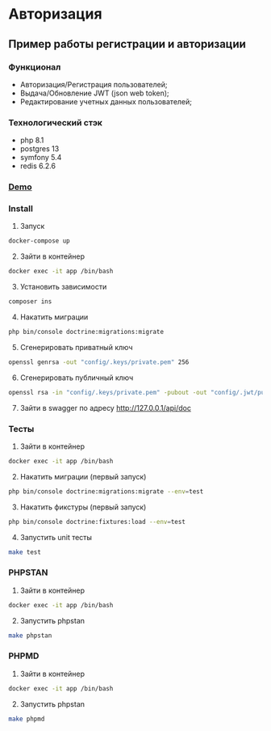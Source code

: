 # Авторизация

## Пример работы регистрации и авторизации

### Функционал

- Авторизация/Регистрация пользователей;
- Выдача/Обновление JWT (json web token);
- Редактирование учетных данных пользователей;

### Технологический стэк

- php 8.1
- postgres 13
- symfony 5.4
- redis 6.2.6

### [Demo](http://github.com/)

### Install

1. Запуск
```bash
docker-compose up
```
2. Зайти в контейнер
```bash
docker exec -it app /bin/bash
```
3. Установить зависимости
```bash
composer ins
```
4. Накатить миграции
```bash
php bin/console doctrine:migrations:migrate
```
5. Сгенерировать приватный ключ
```bash
openssl genrsa -out "config/.keys/private.pem" 256
```
6. Сгенерировать публичный ключ
```bash
openssl rsa -in "config/.keys/private.pem" -pubout -out "config/.jwt/public.pem"
```
7. Зайти в swagger по адресу http://127.0.0.1/api/doc

### Тесты

1. Зайти в контейнер
```bash
docker exec -it app /bin/bash
```
2. Накатить миграции (первый запуск)
```bash
php bin/console doctrine:migrations:migrate --env=test
```
3. Накатить фикстуры (первый запуск)
```bash
php bin/console doctrine:fixtures:load --env=test
```
4. Запустить unit тесты
```bash
make test
```

### PHPSTAN

1. Зайти в контейнер
```bash
docker exec -it app /bin/bash
```
2. Запустить phpstan
```bash
make phpstan
```

### PHPMD

1. Зайти в контейнер
```bash
docker exec -it app /bin/bash
```
2. Запустить phpstan
```bash
make phpmd
```